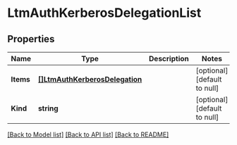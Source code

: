 # LtmAuthKerberosDelegationList

## Properties
Name | Type | Description | Notes
------------ | ------------- | ------------- | -------------
**Items** | [**[]LtmAuthKerberosDelegation**](ltm_auth_kerberosDelegation.md) |  | [optional] [default to null]
**Kind** | **string** |  | [optional] [default to null]

[[Back to Model list]](../README.md#documentation-for-models) [[Back to API list]](../README.md#documentation-for-api-endpoints) [[Back to README]](../README.md)


